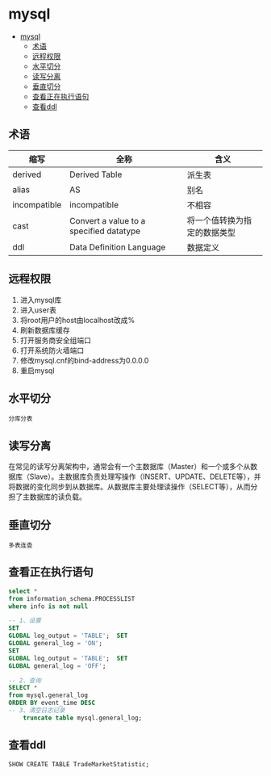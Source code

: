 # mysql

<!-- TOC -->

* [mysql](#mysql)
    * [术语](#术语)
    * [远程权限](#远程权限)
    * [水平切分](#水平切分)
    * [读写分离](#读写分离)
    * [垂直切分](#垂直切分)
    * [查看正在执行语句](#查看正在执行语句)
    * [查看ddl](#查看ddl)

<!-- TOC -->

## 术语

| 缩写           | 全称                                      | 含义             |
|--------------|-----------------------------------------|----------------|
| derived      | Derived Table                           | 派生表            |
| alias        | AS                                      | 别名             |
| incompatible | incompatible                            | 不相容            |
| cast         | Convert a value to a specified datatype | 将一个值转换为指定的数据类型 |
| ddl          | Data Definition Language                | 数据定义           |

## 远程权限

1. 进入mysql库
2. 进入user表
3. 将root用户的host由localhost改成%
4. 刷新数据库缓存
5. 打开服务商安全组端口
6. 打开系统防火墙端口
7. 修改mysql.cnf的bind-address为0.0.0.0
8. 重启mysql

## 水平切分

```shell
分库分表
```

## 读写分离

在常见的读写分离架构中，通常会有一个主数据库（Master）和一个或多个从数据库（Slave）。主数据库负责处理写操作（INSERT、UPDATE、DELETE等），并将数据的变化同步到从数据库。从数据库主要处理读操作（SELECT等），从而分担了主数据库的读负载。

## 垂直切分

```shell
多表连查
```

## 查看正在执行语句

```sql
select *
from information_schema.PROCESSLIST
where info is not null
```

```sql
-- 1、设置
SET
GLOBAL log_output = 'TABLE';  SET
GLOBAL general_log = 'ON';
SET
GLOBAL log_output = 'TABLE';  SET
GLOBAL general_log = 'OFF';

-- 2、查询
SELECT *
from mysql.general_log
ORDER BY event_time DESC
-- 3、清空日志记录
    truncate table mysql.general_log;

```

## 查看ddl

```shell
SHOW CREATE TABLE TradeMarketStatistic;

```
